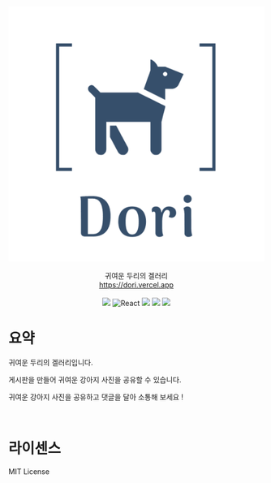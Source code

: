 ![Logo](./src/static/imges/logo.png)

<center>귀여운 두리의 겔러리</center>
<center><a href="https://dori.vercel.app/">https://dori.vercel.app</a></center>
</br>
<center>
<img src="https://img.shields.io/badge/TypeScript-3178C6?logo=TypeScript&logoColor=white"/>
<img src="https://img.shields.io/badge/React-61DAFB?logo=React&logoColor=white" alt="React"/>
<img src="https://img.shields.io/badge/Recoil-E0234E?logoColor=white"/>
<img src="https://img.shields.io/badge/TypeORM-E0234E?logoColor=white"/>
<img src="https://img.shields.io/badge/emotion-E0234E?logoColor=white"/>
</center>

# 요약

귀여운 두리의 겔러리입니다.

게시판을 만들어 귀여운 강아지 사진을 공유할 수 있습니다.

귀여운 강아지 사진을 공유하고 댓글을 달아 소통해 보세요 !

</br>

# 라이센스

MIT License
